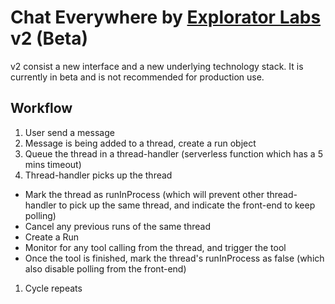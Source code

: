 # Chat Everywhere by [Explorator Labs](https://exploratorlabs.com) v2 (Beta)

v2 consist a new interface and a new underlying technology stack. It is currently in beta and is not recommended for production use.

## Workflow
1. User send a message
1. Message is being added to a thread, create a run object
1. Queue the thread in a thread-handler (serverless function which has a 5 mins timeout)
1. Thread-handler picks up the thread
  - Mark the thread as runInProcess (which will prevent other thread-handler to pick up the same thread, and indicate the front-end to keep polling)
  - Cancel any previous runs of the same thread
  - Create a Run
  - Monitor for any tool calling from the thread, and trigger the tool
  - Once the tool is finished, mark the thread's runInProcess as false (which also disable polling from the front-end)
1. Cycle repeats